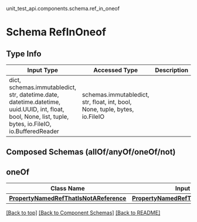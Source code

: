 unit_test_api.components.schema.ref_in_oneof
# Schema RefInOneof

## Type Info
Input Type | Accessed Type | Description | Notes
------------ | ------------- | ------------- | -------------
dict, schemas.immutabledict, str, datetime.date, datetime.datetime, uuid.UUID, int, float, bool, None, list, tuple, bytes, io.FileIO, io.BufferedReader | schemas.immutabledict, str, float, int, bool, None, tuple, bytes, io.FileIO |  |

## Composed Schemas (allOf/anyOf/oneOf/not)
## oneOf
Class Name | Input Type | Accessed Type | Description | Notes
------------- | ------------- | ------------- | ------------- | -------------
[**PropertyNamedRefThatIsNotAReference**](property_named_ref_that_is_not_a_reference.md) | [**PropertyNamedRefThatIsNotAReference**](property_named_ref_that_is_not_a_reference.md) | [**PropertyNamedRefThatIsNotAReference**](property_named_ref_that_is_not_a_reference.md) |  |

[[Back to top]](#top) [[Back to Component Schemas]](../../../README.md#Component-Schemas) [[Back to README]](../../../README.md)
